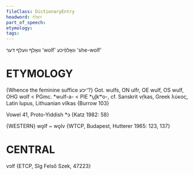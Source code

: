 ```yaml
---
fileClass: DictionaryEntry
headword: וואָלף
part_of_speech: 
etymology: 
tags: 
---
```

וואָלף
וועלף
דער
'wolf'
וואָלפֿיכע
'she-wolf'

ETYMOLOGY
===========
{Whence the feminine suffice ־יכע?}
Got. wulfs, ON ulfr, OE wulf, OS wulf, OHG wolf < PGmc. *wulf-a- < PIE *u̯l̥kʷo-, cf. Sanskrit vṛ́kas, Greek λύκος, Latin lupus, Lithuanian vilkas
{Burrow 103}

Vowel 41, Proto-Yiddish *ɔ
{Katz 1982: 58}

{WESTERN}
wǫlf ~ wǫlv {WTCP, Budapest, Hutterer 1965: 123, 137}

CENTRAL
========

vɔlf {ETCP, Sîg Felső Szek, 47223}
